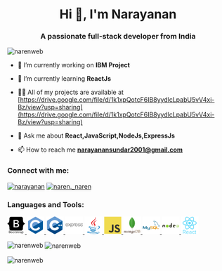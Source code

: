 <h1 align="center">Hi 👋, I'm Narayanan</h1>
<h3 align="center">A passionate full-stack developer from India</h3>

<p align="left"> <img src="https://komarev.com/ghpvc/?username=narenweb&label=Profile%20views&color=0e75b6&style=flat" alt="narenweb" /> </p>

- 🔭 I’m currently working on **IBM Project**

- 🌱 I’m currently learning **ReactJs**

- 👨‍💻 All of my projects are available at [https://drive.google.com/file/d/1k1xpQotcF6IB8yydlcLpabU5vV4xi-Bz/view?usp=sharing](https://drive.google.com/file/d/1k1xpQotcF6IB8yydlcLpabU5vV4xi-Bz/view?usp=sharing)

- 💬 Ask me about **React,JavaScript,NodeJs,ExpressJs**

- 📫 How to reach me **narayanansundar2001@gmail.com**

<h3 align="left">Connect with me:</h3>
<p align="left">
<a href="https://codesandbox.com/narayanan" target="blank"><img align="center" src="https://raw.githubusercontent.com/rahuldkjain/github-profile-readme-generator/master/src/images/icons/Social/codesandbox.svg" alt="narayanan" height="30" width="40" /></a>
<a href="https://instagram.com/naren._naren" target="blank"><img align="center" src="https://raw.githubusercontent.com/rahuldkjain/github-profile-readme-generator/master/src/images/icons/Social/instagram.svg" alt="naren._naren" height="30" width="40" /></a>
</p>

<h3 align="left">Languages and Tools:</h3>
<p align="left"> <a href="https://getbootstrap.com" target="_blank" rel="noreferrer"> <img src="https://raw.githubusercontent.com/devicons/devicon/master/icons/bootstrap/bootstrap-plain-wordmark.svg" alt="bootstrap" width="40" height="40"/> </a> <a href="https://www.cprogramming.com/" target="_blank" rel="noreferrer"> <img src="https://raw.githubusercontent.com/devicons/devicon/master/icons/c/c-original.svg" alt="c" width="40" height="40"/> </a> <a href="https://www.w3schools.com/cpp/" target="_blank" rel="noreferrer"> <img src="https://raw.githubusercontent.com/devicons/devicon/master/icons/cplusplus/cplusplus-original.svg" alt="cplusplus" width="40" height="40"/> </a> <a href="https://expressjs.com" target="_blank" rel="noreferrer"> <img src="https://raw.githubusercontent.com/devicons/devicon/master/icons/express/express-original-wordmark.svg" alt="express" width="40" height="40"/> </a> <a href="https://www.java.com" target="_blank" rel="noreferrer"> <img src="https://raw.githubusercontent.com/devicons/devicon/master/icons/java/java-original.svg" alt="java" width="40" height="40"/> </a> <a href="https://developer.mozilla.org/en-US/docs/Web/JavaScript" target="_blank" rel="noreferrer"> <img src="https://raw.githubusercontent.com/devicons/devicon/master/icons/javascript/javascript-original.svg" alt="javascript" width="40" height="40"/> </a> <a href="https://www.mongodb.com/" target="_blank" rel="noreferrer"> <img src="https://raw.githubusercontent.com/devicons/devicon/master/icons/mongodb/mongodb-original-wordmark.svg" alt="mongodb" width="40" height="40"/> </a> <a href="https://www.mysql.com/" target="_blank" rel="noreferrer"> <img src="https://raw.githubusercontent.com/devicons/devicon/master/icons/mysql/mysql-original-wordmark.svg" alt="mysql" width="40" height="40"/> </a> <a href="https://nodejs.org" target="_blank" rel="noreferrer"> <img src="https://raw.githubusercontent.com/devicons/devicon/master/icons/nodejs/nodejs-original-wordmark.svg" alt="nodejs" width="40" height="40"/> </a> <a href="https://reactjs.org/" target="_blank" rel="noreferrer"> <img src="https://raw.githubusercontent.com/devicons/devicon/master/icons/react/react-original-wordmark.svg" alt="react" width="40" height="40"/> </a> </p>

<p><img align="left" src="https://github-readme-stats.vercel.app/api/top-langs?username=narenweb&show_icons=true&locale=en&layout=compact" alt="narenweb" /></p>

<p>&nbsp;<img align="center" src="https://github-readme-stats.vercel.app/api?username=narenweb&show_icons=true&locale=en" alt="narenweb" /></p>

<p><img align="center" src="https://github-readme-streak-stats.herokuapp.com/?user=narenweb&" alt="narenweb" /></p>
